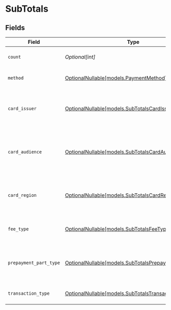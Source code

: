 # SubTotals


## Fields

| Field                                                                                            | Type                                                                                             | Required                                                                                         | Description                                                                                      | Example                                                                                          |
| ------------------------------------------------------------------------------------------------ | ------------------------------------------------------------------------------------------------ | ------------------------------------------------------------------------------------------------ | ------------------------------------------------------------------------------------------------ | ------------------------------------------------------------------------------------------------ |
| `count`                                                                                          | *Optional[int]*                                                                                  | :heavy_minus_sign:                                                                               | Number of transactions of this type                                                              | 50                                                                                               |
| `method`                                                                                         | [OptionalNullable[models.PaymentMethod]](../models/paymentmethod.md)                             | :heavy_minus_sign:                                                                               | The payment method, if applicable                                                                | creditcard                                                                                       |
| `card_issuer`                                                                                    | [OptionalNullable[models.SubTotalsCardIssuer]](../models/subtotalscardissuer.md)                 | :heavy_minus_sign:                                                                               | In case of payments transactions with card, the card issuer will be available                    | amex                                                                                             |
| `card_audience`                                                                                  | [OptionalNullable[models.SubTotalsCardAudience]](../models/subtotalscardaudience.md)             | :heavy_minus_sign:                                                                               | In case of payments trnsactions with card, the card audience will be available.                  | other                                                                                            |
| `card_region`                                                                                    | [OptionalNullable[models.SubTotalsCardRegion]](../models/subtotalscardregion.md)                 | :heavy_minus_sign:                                                                               | In case of payments transactions with card, the card region will be available.                   | domestic                                                                                         |
| `fee_type`                                                                                       | [OptionalNullable[models.SubTotalsFeeType]](../models/subtotalsfeetype.md)                       | :heavy_minus_sign:                                                                               | Present when the transaction represents a fee.                                                   | payment-fee                                                                                      |
| `prepayment_part_type`                                                                           | [OptionalNullable[models.SubTotalsPrepaymentPartType]](../models/subtotalsprepaymentparttype.md) | :heavy_minus_sign:                                                                               | Prepayment part: fee itself, reimbursement, discount, VAT or rounding compensation.              | fee                                                                                              |
| `transaction_type`                                                                               | [OptionalNullable[models.SubTotalsTransactionType]](../models/subtotalstransactiontype.md)       | :heavy_minus_sign:                                                                               | Represents the transaction type                                                                  | payment                                                                                          |